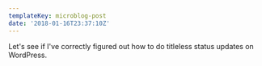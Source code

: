 ```yaml
---
templateKey: microblog-post
date: '2018-01-16T23:37:10Z'
---
```


Let's see if I've correctly figured out how to do titleless status updates on WordPress.

